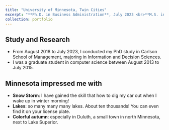 ```yaml
---
title: "University of Minnesota, Twin Cities"
excerpt: "**Ph.D. in Business Administration**, July 2023 <br>**M.S. in Computer Science**, July 2015 <br> <br/><img src='/images/umn.jpg'>"
collection: portfolio
---
```


## Study and Research
* From August 2018 to July 2023, I conducted my PhD study in Carlson School of Management, majoring in Information and Decision Sciences.
* I was a graduate student in computer science between August 2013 to July 2015. 


## Minnesota impressed me with
* **Snow Storm**: I have gained the skill that how to dig my car out when I wake up in winter morning!
* **Lakes**: so many many many lakes. About ten thousands! You can even find it on your license plate. 
* **Colorful autumn**: especially in Duluth, a small town in north Minnesota, next to Lake Superior.
